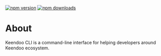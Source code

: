 [![npm version](https://img.shields.io/npm/v/keendoo-cli.svg?style=flat-square)](https://www.npmjs.com/package/keendoo-cli)
[![npm downloads](https://img.shields.io/npm/dm/keendoo-cli.svg?style=flat-square)](https://www.npmjs.com/package/keendoo-cli)

# About

Keendoo CLI is a command-line interface for helping developers around Keendoo ecosystem.

